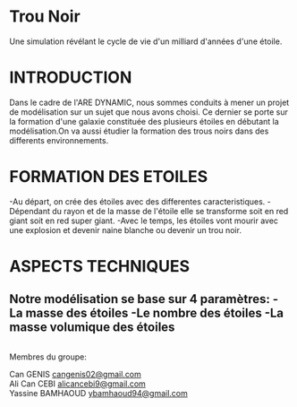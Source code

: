 # Trou Noir

Une simulation révélant le cycle de vie d'un milliard d'années d'une étoile.

# INTRODUCTION

Dans le cadre de l'ARE DYNAMIC, nous sommes conduits à mener un projet de modélisation sur un sujet que nous avons choisi. Ce dernier se porte sur la formation d'une galaxie constituée des plusieurs étoiles en débutant la modélisation.On va aussi étudier la formation des trous noirs dans des differents environnements.



# FORMATION DES ETOILES
-Au départ, on crée des étoiles avec des differentes caracteristiques.
-Dépendant du rayon et de la masse de l'étoile elle se transforme soit en red giant soit en red super giant.
-Avec le temps, les étoiles vont mourir avec une explosion  et devenir naine blanche ou devenir un trou noir.

# ASPECTS TECHNIQUES
Notre modélisation se base sur 4 paramètres:
-La masse des étoiles
-Le nombre des étoiles
-La masse volumique des étoiles
-

<a href="https://zupimages.net/viewer.php?id=22/13/wqrb.jpg"><img src="https://zupimages.net/up/22/13/wqrb.jpg" alt="" /></a>

Membres du groupe:

Can GENIS cangenis02@gmail.com                       
Ali Can CEBI alicancebi9@gmail.com                     
Yassine BAMHAOUD ybamhaoud94@gmail.com



